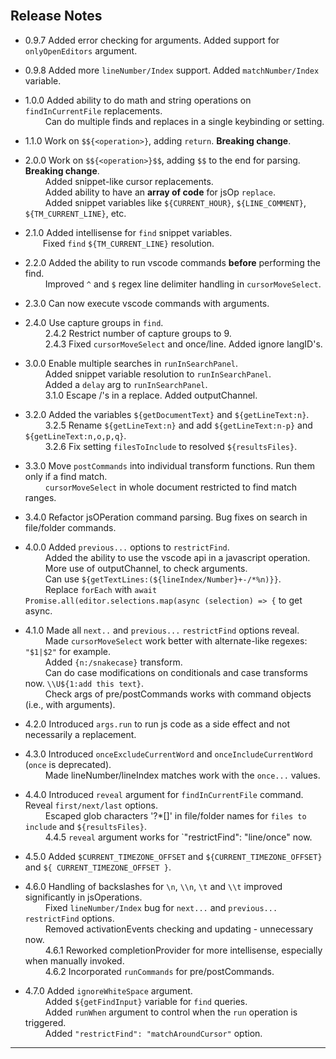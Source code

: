 <br/>

## Release Notes

* 0.9.7 Added error checking for arguments.  Added support for `onlyOpenEditors` argument.  
* 0.9.8 Added more `lineNumber/Index` support.  Added `matchNumber/Index` variable.  

* 1.0.0 Added ability to do math and string operations on `findInCurrentFile` replacements.  
&emsp;&emsp; Can do multiple finds and replaces in a single keybinding or setting.  

* 1.1.0 Work on ` $${<operation>} `, adding `return`.  **Breaking change**.  

* 2.0.0 Work on ` $${<operation>}$$ `, adding `$$` to the end for parsing.  **Breaking change**.  
&emsp;&emsp; Added snippet-like cursor replacements.  
&emsp;&emsp; Added ability to have an **array of code** for jsOp `replace`.  
&emsp;&emsp; Added snippet variables like `${CURRENT_HOUR}`, `${LINE_COMMENT}`, `${TM_CURRENT_LINE}`, etc.  

* 2.1.0 Added intellisense for `find` snippet variables.  
&emsp;&emsp;Fixed `find` `${TM_CURRENT_LINE}` resolution.  

* 2.2.0  Added the ability to run vscode commands **before** performing the find.  
&emsp;&emsp; Improved `^` and `$` regex line delimiter handling in `cursorMoveSelect`.  

* 2.3.0  Can now execute vscode commands with arguments.  

* 2.4.0  Use capture groups in `find`.  
&emsp;&emsp; 2.4.2 Restrict number of capture groups to 9.  
&emsp;&emsp; 2.4.3 Fixed `cursorMoveSelect` and once/line.  Added ignore langID's.  

* 3.0.0  Enable multiple searches in `runInSearchPanel`.  
&emsp;&emsp; Added snippet variable resolution to  `runInSearchPanel`.  
&emsp;&emsp; Added a `delay` arg to `runInSearchPanel`.  
&emsp;&emsp; 3.1.0 Escape /'s in a replace.  Added outputChannel.  

* 3.2.0  Added the variables `${getDocumentText}` and `${getLineText:n}`.  
&emsp;&emsp; 3.2.5 Rename `${getLineText:n}` and add `${getLineText:n-p}` and `${getLineText:n,o,p,q}`.  
&emsp;&emsp; 3.2.6 Fix setting `filesToInclude` to  resolved `${resultsFiles}`.  

* 3.3.0  Move `postCommands` into individual transform functions.  Run them only if a find match.  
&emsp;&emsp; `cursorMoveSelect` in whole document restricted to find match ranges.  

* 3.4.0  Refactor jsOPeration command parsing.  Bug fixes on search in file/folder commands.  

* 4.0.0 Added `previous...` options to `restrictFind`.  
&emsp;&emsp; Added the ability to use the vscode api in a javascript operation.  
&emsp;&emsp; More use of outputChannel, to check arguments.  
&emsp;&emsp; Can use `${getTextLines:(${lineIndex/Number}+-/*%n)}}`.  
&emsp;&emsp; Replace `forEach` with `await Promise.all(editor.selections.map(async (selection) => {` to get async.  

* 4.1.0 Made all `next..` and `previous...` `restrictFind` options reveal.  
&emsp;&emsp; Made `cursorMoveSelect` work better with alternate-like regexes: `"$1|$2"` for example.  
&emsp;&emsp; Added `{n:/snakecase}` transform.  
&emsp;&emsp; Can do case modifications on conditionals and case transforms now.  `\\U${1:add this text}`.  
&emsp;&emsp; Check args of pre/postCommands works with command objects (i.e., with arguments).  

* 4.2.0 Introduced `args.run` to run js code as a side effect and not necessarily a replacement.  

* 4.3.0 Introduced `onceExcludeCurrentWord` and `onceIncludeCurrentWord` (`once` is deprecated).  
&emsp;&emsp; Made lineNumber/lineIndex matches work with the `once...` values.  

* 4.4.0 Introduced `reveal` argument for `findInCurrentFile` command.  Reveal `first/next/last` options.  
&emsp;&emsp; Escaped glob characters '?*[]' in file/folder names for `files to include` and `${resultsFiles}`.  
&emsp;&emsp; 4.4.5 `reveal` argument works for `"restrictFind": "line/once" now.  

* 4.5.0 Added `$CURRENT_TIMEZONE_OFFSET` and `${CURRENT_TIMEZONE_OFFSET}` and `${ CURRENT_TIMEZONE_OFFSET }`.  

* 4.6.0 Handling of backslashes for `\n`, `\\n`, `\t` and `\\t` improved significantly in jsOperations.  
&emsp;&emsp; Fixed `lineNumber/Index` bug for `next...` and `previous...` `restrictFind` options.  
&emsp;&emsp; Removed activationEvents checking and updating - unnecessary now.  
&emsp;&emsp; 4.6.1 Reworked completionProvider for more intellisense, especially when manually invoked.   
&emsp;&emsp; 4.6.2 Incorporated `runCommands` for pre/postCommands.  

* 4.7.0 Added `ignoreWhiteSpace` argument.  
&emsp;&emsp; Added `${getFindInput}` variable for `find` queries.  
&emsp;&emsp; Added `runWhen` argument to control when the `run` operation is triggered.  
&emsp;&emsp; Added `"restrictFind": "matchAroundCursor"` option.  

-----------------------